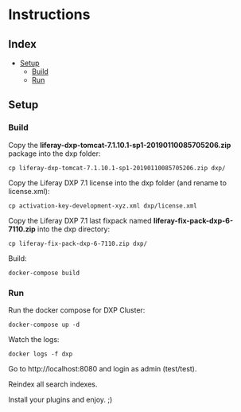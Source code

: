 # Instructions

## Index

* [ Setup ](#setup)
  * [ Build ](#build)
  * [ Run ](#run)

## Setup

### Build

Copy the **liferay-dxp-tomcat-7.1.10.1-sp1-20190110085705206.zip** package into the dxp folder:

```
cp liferay-dxp-tomcat-7.1.10.1-sp1-20190110085705206.zip dxp/
```

Copy the Liferay DXP 7.1 license into the dxp folder (and rename to license.xml):

```
cp activation-key-development-xyz.xml dxp/license.xml
```

Copy the Liferay DXP 7.1 last fixpack named **liferay-fix-pack-dxp-6-7110.zip** into the dxp directory:

```
cp liferay-fix-pack-dxp-6-7110.zip dxp/
```

Build:

```
docker-compose build
```

### Run

Run the docker compose for DXP Cluster:

```
docker-compose up -d
```

Watch the logs:

```
docker logs -f dxp
```

Go to http://localhost:8080 and login as admin (test/test).

Reindex all search indexes.

Install your plugins and enjoy. ;)
